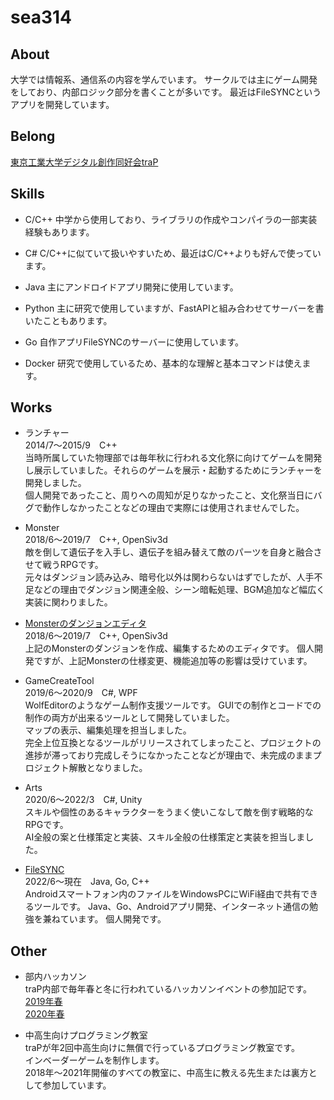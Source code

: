 # sea314

## About
大学では情報系、通信系の内容を学んでいます。
サークルでは主にゲーム開発をしており、内部ロジック部分を書くことが多いです。
最近はFileSYNCというアプリを開発しています。

## Belong
[東京工業大学デジタル創作同好会traP](https://trap.jp/)

## Skills
- C/C++
中学から使用しており、ライブラリの作成やコンパイラの一部実装経験もあります。

- C#
C/C++に似ていて扱いやすいため、最近はC/C++よりも好んで使っています。

- Java
主にアンドロイドアプリ開発に使用しています。

- Python
主に研究で使用していますが、FastAPIと組み合わせてサーバーを書いたこともあります。

- Go
自作アプリFileSYNCのサーバーに使用しています。

- Docker
研究で使用しているため、基本的な理解と基本コマンドは使えます。

## Works
- ランチャー\
2014/7～2015/9　C++\
当時所属していた物理部では毎年秋に行われる文化祭に向けてゲームを開発し展示していました。それらのゲームを展示・起動するためにランチャーを開発しました。\
個人開発であったこと、周りへの周知が足りなかったこと、文化祭当日にバグで動作しなかったことなどの理由で実際には使用されませんでした。

- Monster\
2018/6～2019/7　C++, OpenSiv3d\
敵を倒して遺伝子を入手し、遺伝子を組み替えて敵のパーツを自身と融合させて戦うRPGです。\
元々はダンジョン読み込み、暗号化以外は関わらないはずでしたが、人手不足などの理由でダンジョン関連全般、シーン暗転処理、BGM追加など幅広く実装に関わりました。

- [Monsterのダンジョンエディタ](https://trap.jp/post/700/)\
2018/6～2019/7　C++, OpenSiv3d\
上記のMonsterのダンジョンを作成、編集するためのエディタです。
個人開発ですが、上記Monsterの仕様変更、機能追加等の影響は受けています。

- GameCreateTool\
2019/6～2020/9　C#, WPF\
WolfEditorのようなゲーム制作支援ツールです。
GUIでの制作とコードでの制作の両方が出来るツールとして開発していました。\
マップの表示、編集処理を担当しました。\
完全上位互換となるツールがリリースされてしまったこと、プロジェクトの進捗が滞っており完成しそうになかったことなどが理由で、未完成のままプロジェクト解散となりました。

- Arts\
2020/6～2022/3　C#, Unity\
スキルや個性のあるキャラクターをうまく使いこなして敵を倒す戦略的なRPGです。\
AI全般の案と仕様策定と実装、スキル全般の仕様策定と実装を担当しました。

- [FileSYNC](https://github.com/sea314/AndroidFileSYNC)\
2022/6～現在　Java, Go, C++\
Androidスマートフォン内のファイルをWindowsPCにWiFi経由で共有できるツールです。
Java、Go、Androidアプリ開発、インターネット通信の勉強を兼ねています。
個人開発です。

## Other
- 部内ハッカソン\
traP内部で毎年春と冬に行われているハッカソンイベントの参加記です。\
[2019年春](https://trap.jp/post/721/)\
[2020年春](https://trap.jp/post/1103/)

- 中高生向けプログラミング教室\
traPが年2回中高生向けに無償で行っているプログラミング教室です。\
インベーダーゲームを制作します。\
2018年～2021年開催のすべての教室に、中高生に教える先生または裏方として参加しています。
